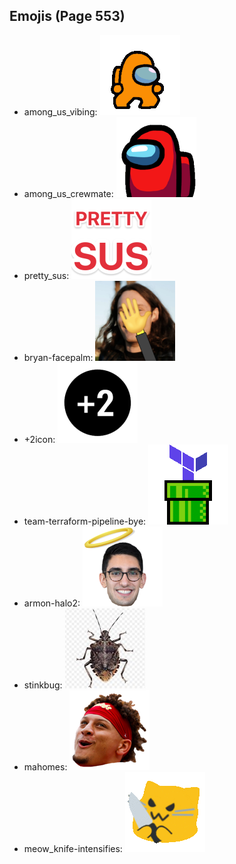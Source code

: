 
## Emojis (Page 553)

* among_us_vibing: ![among_us_vibing](output/among_us_vibing.gif)
* among_us_crewmate: ![among_us_crewmate](output/among_us_crewmate.png)
* pretty_sus: ![pretty_sus](output/pretty_sus.png)
* bryan-facepalm: ![bryan-facepalm](output/bryan-facepalm.png)
* +2icon: ![+2icon](output/+2icon.png)
* team-terraform-pipeline-bye: ![team-terraform-pipeline-bye](output/team-terraform-pipeline-bye.gif)
* armon-halo2: ![armon-halo2](output/armon-halo2.png)
* stinkbug: ![stinkbug](output/stinkbug.jpg)
* mahomes: ![mahomes](output/mahomes.png)
* meow_knife-intensifies: ![meow_knife-intensifies](output/meow_knife-intensifies.gif)
